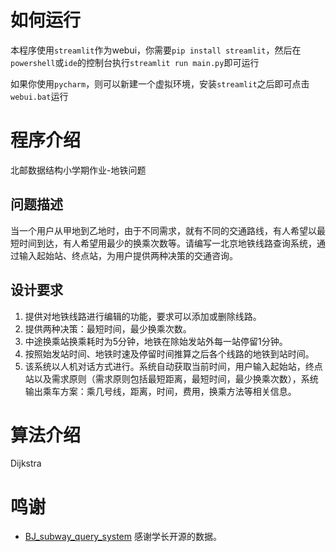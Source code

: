 # 如何运行
本程序使用`streamlit`作为webui，你需要`pip install streamlit`，然后在`powershell`或`ide`的控制台执行`streamlit run main.py`即可运行

如果你使用`pycharm`，则可以新建一个虚拟环境，安装`streamlit`之后即可点击`webui.bat`运行

# 程序介绍
北邮数据结构小学期作业-地铁问题

## 问题描述
当一个用户从甲地到乙地时，由于不同需求，就有不同的交通路线，有人希望以最短时间到达，有人希望用最少的换乘次数等。请编写一北京地铁线路查询系统，通过输入起始站、终点站，为用户提供两种决策的交通咨询。

## 设计要求
1.	提供对地铁线路进行编辑的功能，要求可以添加或删除线路。
2.	提供两种决策：最短时间，最少换乘次数。
3.	中途换乘站换乘耗时为5分钟，地铁在除始发站外每一站停留1分钟。
4.	按照始发站时间、地铁时速及停留时间推算之后各个线路的地铁到站时间。
5.	该系统以人机对话方式进行。系统自动获取当前时间，用户输入起始站，终点站以及需求原则（需求原则包括最短距离，最短时间，最少换乘次数），系统输出乘车方案：乘几号线，距离，时间，费用，换乘方法等相关信息。

# 算法介绍
Dijkstra

# 鸣谢
- [BJ_subway_query_system](https://github.com/YLXS19/BJ_subway_query_system) 感谢学长开源的数据。